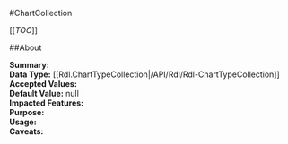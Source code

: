 #ChartCollection

[[_TOC_]]

##About

**Summary:**   
**Data Type:** [[Rdl.ChartTypeCollection|/API/Rdl/Rdl-ChartTypeCollection]]  
**Accepted Values:**   
**Default Value:** null  
**Impacted Features:**   
**Purpose:**   
**Usage:**   
**Caveats:**   

